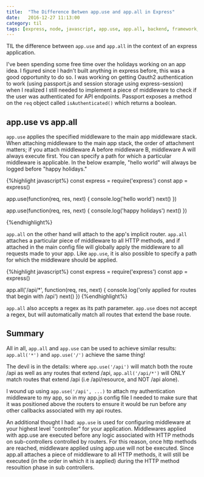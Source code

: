 ```yaml
---
title:  "The Difference Betwen app.use and app.all in Express"
date:   2016-12-27 11:13:00
category: til
tags: [express, node, javascript, app.use, app.all, backend, framework, routing]
---
```


TIL the difference between `app.use` and `app.all` in the context of an express application.

I've been spending some free time over the holidays working on an app idea. I figured since I hadn't built anything in express before, this was a good opportunity to do so. I was working on getting Oauth2 authentication to work (using passport.js and session storage using express-session) when I realized I still needed to implement a piece of middleware to check if the user was authenticated for API endpoints. Passport exposes a method on the `req` object called `isAuthenticated()` which returns a boolean.

## app.use vs app.all

`app.use` applies the specified middleware to the main app middleware stack. When attaching middleware to the main app stack, the order of attachment matters; if you attach middleware A before middleware B, middleware A will always execute first. You can specify a path for which a particular middleware is applicable. In the below example, "hello world" will always be logged before "happy holidays."

{%highlight javascript%}
const express = require('express')
const app = express()

app.use(function(req, res, next) {
  console.log('hello world')
  next()
})

app.use(function(req, res, next) {
  console.log('happy holidays')
  next()
})

{%endhighlight%}

`app.all` on the other hand will attach to the app's implicit router. `app.all` attaches a particular piece of middleware to all HTTP methods, and if attached in the main config file will globally apply the middleware to all requests made to your app. Like `app.use`, it is also possible to specify a path for which the middleware should be applied.

{%highlight javascript%}
const express = require('express')
const app = express()

app.all('/api/*', function(req, res, next) {
  console.log('only applied for routes that begin with /api')
  next()
})
{%endhighlight%}

`app.all` also accepts a regex as its path parameter. `app.use` does not accept a regex, but will automatically match all routes that extend the base route.

## Summary

All in all, `app.all` and `app.use` can be used to achieve similar results: `app.all('*')` and `app.use('/')` achieve the same thing!

The devil is in the details: where `app.use('/api')` will match both the route /api as well as any routes that extend /api, `app.all('/api/*')` will ONLY match routes that extend /api (i.e /api/resource, and NOT /api alone).

I wound up using `app.use('/api', ...)` to attach my authentication middleware to my app, so in my app.js config file I needed to make sure that it was positioned above the routers to ensure it would be run before any other callbacks associated with my api routes.

An additional thought I had: `app.use` is used for configuring middleware at your highest level "controller" for your application. Middlewares applied with app.use are executed before any logic associated with HTTP methods on sub-controllers controlled by routers. For this reason, once http methods are reached, middleware applied using app.use will not be executed. Since app.all attaches a piece of middleware to all HTTP methods, it will still be executed (in the order in which it is applied) during the HTTP method resoultion phase in sub controllers.
